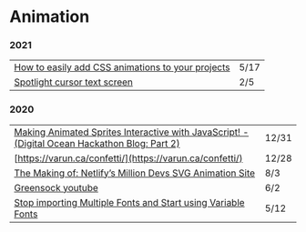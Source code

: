 # Animation

### 2021

|  |  |
| :--- | :--- |
| [How to easily add CSS animations to your projects](https://gomakethings.com/how-to-easily-add-css-animations-to-your-projects/) | 5/17 |
| [Spotlight cursor text screen](https://codepen.io/carolineartz/pen/rNaGQYo) | 2/5 |

### 2020

|  |  |
| :--- | :--- |
| [Making Animated Sprites Interactive with JavaScript! - \(Digital Ocean Hackathon Blog: Part 2\)](https://dev.to/jpuls/making-animated-sprites-interactive-with-javascript-digital-ocean-hackathon-blog-part-2-4fhb) | 12/31 |
| [https://varun.ca/confetti/](https://varun.ca/confetti/) | 12/28 |
| [The Making of: Netlify’s Million Devs SVG Animation Site](https://css-tricks.com/the-making-of-netlifys-million-devs-svg-animation-site/) | 8/3 |
| [Greensock youtube](https://www.youtube.com/channel/UCFPckx3BFK_GvJag82CjDlg) | 6/2 |
| [Stop importing Multiple Fonts and Start using Variable Fonts](https://blog.prototypr.io/stop-importing-multiple-fonts-and-start-using-variable-fonts-86329399098b) | 5/12 |

